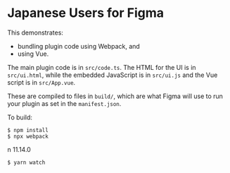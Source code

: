 # Japanese Users for Figma


This demonstrates:

- bundling plugin code using Webpack, and
- using Vue.

The main plugin code is in `src/code.ts`. The HTML for the UI is in
`src/ui.html`, while the embedded JavaScript is in `src/ui.js` and the Vue script is in `src/App.vue`.

These are compiled to files in `build/`, which are what Figma will use to run
your plugin as set in the `manifest.json`.

To build:

    $ npm install
    $ npx webpack

n 11.14.0

    $ yarn watch

[webpack]: ../webpack/
